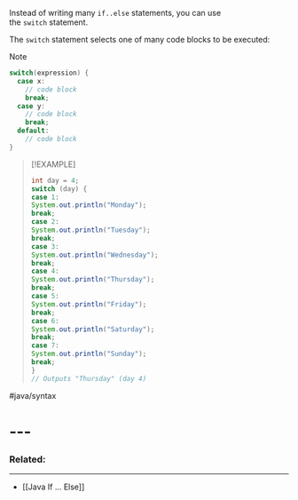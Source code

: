 Instead of writing many `if..else` statements, you can use the `switch` statement.

The `switch` statement selects one of many code blocks to be executed:

> [!NOTE]
> ```java
> switch(expression) {
>   case x:
>     // code block
>     break;
>   case y:
>     // code block
>     break;
>   default:
>     // code block
> }
> ```

> [!EXAMPLE]
> ```java
> int day = 4;
> switch (day) {
> case 1:
> System.out.println("Monday");
> break;
> case 2:
> System.out.println("Tuesday");
> break;
> case 3:
> System.out.println("Wednesday");
> break;
> case 4:
> System.out.println("Thursday");
> break;
> case 5:
> System.out.println("Friday");
> break;
> case 6:
> System.out.println("Saturday");
> break;
> case 7:
> System.out.println("Sunday");
> break;
> }
> // Outputs "Thursday" (day 4)
> ```

#java/syntax 

# ---
### Related:
---
- [[Java If ... Else]]